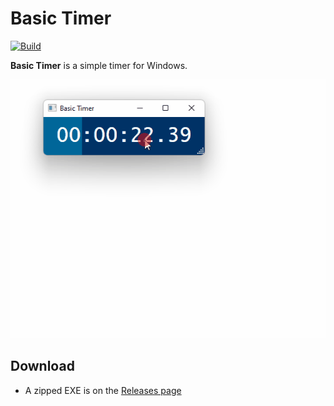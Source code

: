 # Basic Timer

[![Build](https://github.com/swharden/StupidTimer/actions/workflows/ci.yaml/badge.svg)](https://github.com/swharden/StupidTimer/actions/workflows/ci.yaml)

**Basic Timer** is a simple timer for Windows.

<div align="center">

![](dev/graphics/screenshot.gif)

</div>

## Download

* A zipped EXE is on the [Releases page](https://github.com/swharden/StupidTimer/releases)
